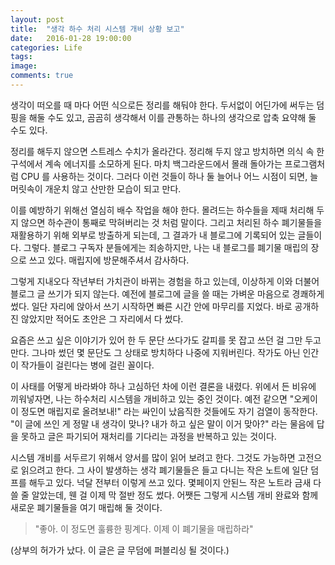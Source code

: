 ```yaml
---
layout: post
title:  "생각 하수 처리 시스템 개비 상황 보고"
date:   2016-01-28 19:00:00
categories: Life
tags: 
image: 
comments: true
---
```


생각이 떠오를 때 마다 어떤 식으로든 정리를 해둬야 한다. 두서없이 어딘가에 써두는 덤핑을 해둘 수도 있고, 곰곰히 생각해서 이를 관통하는 하나의 생각으로 압축 요약해 둘 수도 있다.

정리를 해두지 않으면 스트레스 수치가 올라간다. 정리해 두지 않고 방치하면 의식 속 한 구석에서 계속 에너지를 소모하게 된다. 마치 백그라운드에서 몰래 돌아가는 프로그램처럼 CPU 를 사용하는 것이다. 그러다 이런 것들이 하나 둘 늘어나 어느 시점이 되면, 늘 머릿속이 개운치 않고 산만한 모습이 되고 만다.

이를 예방하기 위해선 열심히 배수 작업을 해야 한다. 몰려드는 하수들을 제때 처리해 두지 않으면 하수관이 통째로 막혀버리는 것 처럼 말이다. 그리고 처리된 하수 폐기물들을 재활용하기 위해 외부로 방출하게 되는데, 그 결과가 내 블로그에 기록되어 있는 글들이다. 그렇다. 블로그 구독자 분들에게는 죄송하지만, 나는 내 블로그를 폐기물 매립의 장으로 쓰고 있다. 매립지에 방문해주셔서 감사하다.

그렇게 지내오다 작년부터 가치관이 바뀌는 경험을 하고 있는데, 이상하게 이와 더불어 블로그 글 쓰기가 되지 않는다. 예전에 블로그에 글을 쓸 때는 가벼운 마음으로 경쾌하게 썼다. 일단 자리에 앉아서 쓰기 시작하면 빠른 시간 안에 마무리를 지었다. 바로 공개하진 않았지만 적어도 초안은 그 자리에서 다 썼다.

요즘은 쓰고 싶은 이야기가 있어 한 두 문단 쓰다가도 갈피를 못 잡고 쓰던 걸 그만 두고 만다. 그나마 썼던 몇 문단도 그 상태로 방치하다 나중에 지워버린다. 작가도 아닌 인간이 작가들이 걸린다는 병에 걸린 꼴이다.

이 사태를 어떻게 바라봐야 하나 고심하던 차에 이런 결론을 내렸다. 위에서 든 비유에 끼워넣자면, 나는 하수처리 시스템을 개비하고 있는 중인 것이다. 예전 같으면 "오케이 이 정도면 매립지로 올려보내!" 라는 싸인이 났음직한 것들에도 자기 검열이 동작한다. "이 글에 쓰인 게 정말 내 생각이 맞나? 내가 하고 싶은 말이 이거 맞아?" 라는 물음에 답을 못하고 글은 파기되어 재처리를 기다리는 과정을 반복하고 있는 것이다.

시스템 개비를 서두르기 위해서 양서를 많이 읽어 보려고 한다. 그것도 가능하면 고전으로 읽으려고 한다. 그 사이 발생하는 생각 폐기물들은 들고 다니는 작은 노트에 일단 덤프를 해두고 있다. 넉달 전부터 이렇게 쓰고 있다. 몇페이지 안된느 작은 노트라 금새 다 쓸 줄 알았는데, 웬 걸 이제 막 절반 정도 썼다. 어쨋든 그렇게 시스템 개비 완료와 함께 새로운 폐기물들을 여기 매립해 둘 것이다.

> "좋아. 이 정도면 훌륭한 핑계다. 이제 이 폐기물을 매립하라"

(상부의 허가가 났다. 이 글은 글 무덤에 퍼블리싱 될 것이다.)

